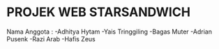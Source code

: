 # PROJEK WEB STARSANDWICH
Nama Anggota :
-Adhitya Hytam
-Yais Tringgiling
-Bagas Muter
-Adrian Pusenk
-Razi Arab
-Hafis Zeus
